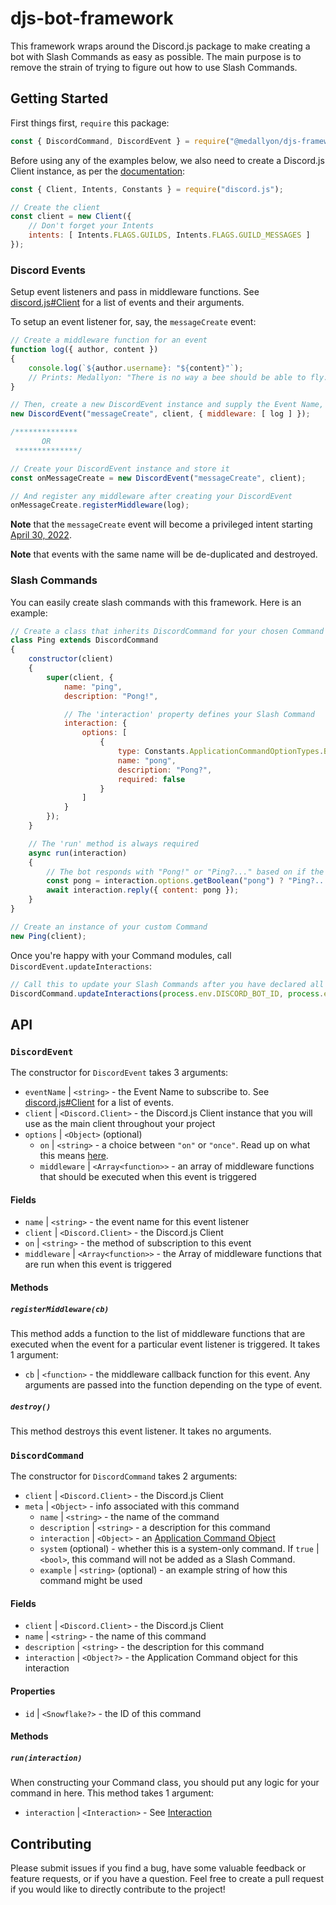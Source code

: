 # djs-bot-framework
This framework wraps around the Discord.js package to make creating a bot with Slash Commands as easy as possible. The main purpose is to remove the strain of trying to figure out how to use Slash Commands.

## Getting Started
First things first, `require` this package:

```js
const { DiscordCommand, DiscordEvent } = require("@medallyon/djs-framework");
```

Before using any of the examples below, we also need to create a Discord.js Client instance, as per the [documentation](https://discord.js.org/#/docs/main/stable/general/welcome):

```js
const { Client, Intents, Constants } = require("discord.js");

// Create the client
const client = new Client({
    // Don't forget your Intents
    intents: [ Intents.FLAGS.GUILDS, Intents.FLAGS.GUILD_MESSAGES ]
});
```

### Discord Events
Setup event listeners and pass in middleware functions. See [discord.js#Client](https://discord.js.org/#/docs/main/stable/class/Client) for a list of events and their arguments.

To setup an event listener for, say, the `messageCreate` event:
```js
// Create a middleware function for an event
function log({ author, content })
{
    console.log(`${author.username}: "${content}"`);
    // Prints: Medallyon: "There is no way a bee should be able to fly."
}

// Then, create a new DiscordEvent instance and supply the Event Name, the Client, and any Options
new DiscordEvent("messageCreate", client, { middleware: [ log ] });

/**************
       OR
 **************/

// Create your DiscordEvent instance and store it
const onMessageCreate = new DiscordEvent("messageCreate", client);

// And register any middleware after creating your DiscordEvent
onMessageCreate.registerMiddleware(log);
```

**Note** that the `messageCreate` event will become a privileged intent starting [April 30, 2022](https://support-dev.discord.com/hc/en-us/articles/4404772028055-Message-Content-Privileged-Intent-for-Verified-Bots).

**Note** that events with the same name will be de-duplicated and destroyed.

### Slash Commands
You can easily create slash commands with this framework. Here is an example:

```js
// Create a class that inherits DiscordCommand for your chosen Command
class Ping extends DiscordCommand
{
    constructor(client)
    {
        super(client, {
            name: "ping",
            description: "Pong!",

            // The 'interaction' property defines your Slash Command
            interaction: {
                options: [
                    {
                        type: Constants.ApplicationCommandOptionTypes.BOOLEAN,
                        name: "pong",
                        description: "Pong?",
                        required: false
                    }
                ]
            }
        });
    }

    // The 'run' method is always required
    async run(interaction)
    {
        // The bot responds with "Pong!" or "Ping?..." based on if the user supplied the 'pong' option
        const pong = interaction.options.getBoolean("pong") ? "Ping?..." : "Pong!";
        await interaction.reply({ content: pong });
    }
}

// Create an instance of your custom Command
new Ping(client);
```

Once you're happy with your Command modules, call `DiscordEvent.updateInteractions`:
```js
// Call this to update your Slash Commands after you have declared all of your custom Commands
DiscordCommand.updateInteractions(process.env.DISCORD_BOT_ID, process.env.DISCORD_TOKEN);
```

## API

### `DiscordEvent`
The constructor for `DiscordEvent` takes 3 arguments:

+ `eventName` | `<string>` - the Event Name to subscribe to. See [discord.js#Client](https://discord.js.org/#/docs/main/stable/class/Client) for a list of events.
+ `client` | `<Discord.Client>` - the Discord.js Client instance that you will use as the main client throughout your project
+ `options` | `<Object>` (optional)
  + `on` | `<string>` - a choice between `"on"` or `"once"`. Read up on what this means [here](https://nodejs.org/api/events.html#handling-events-only-once).
  + `middleware` | `<Array<function>>` - an array of middleware functions that should be executed when this event is triggered

#### Fields

+ `name` | `<string>` - the event name for this event listener
+ `client` | `<Discord.Client>` - the Discord.js Client
+ `on` | `<string>` - the method of subscription to this event
+ `middleware` | `<Array<function>>` - the Array of middleware functions that are run when this event is triggered

#### Methods

##### `registerMiddleware(cb)`
This method adds a function to the list of middleware functions that are executed when the event for a particular event listener is triggered. It takes 1 argument:

+ `cb` | `<function>` - the middleware callback function for this event. Any arguments are passed into the function depending on the type of event.

##### `destroy()`
This method destroys this event listener. It takes no arguments.

### `DiscordCommand`
The constructor for `DiscordCommand` takes 2 arguments:

+ `client` | `<Discord.Client>` - the Discord.js Client
+ `meta` | `<Object>` - info associated with this command
  + `name` | `<string>` - the name of the command
  + `description` | `<string>` - a description for this command
  + `interaction` | `<Object>` - an [Application Command Object](https://discord.com/developers/docs/interactions/application-commands#create-global-application-command)
  + `system` (optional) - whether this is a system-only command. If `true` | `<bool>`, this command will not be added as a Slash Command.
  + `example` | `<string>` (optional) - an example string of how this command might be used

#### Fields

+ `client` | `<Discord.Client>` - the Discord.js Client
+ `name` | `<string>` - the name of this command
+ `description` | `<string>` - the description for this command
+ `interaction` | `<Object?>` - the Application Command object for this interaction

#### Properties

+ `id` | `<Snowflake?>` - the ID of this command

#### Methods

##### `run(interaction)`
When constructing your Command class, you should put any logic for your command in here. This method takes 1 argument:

+ `interaction` | `<Interaction>` - See [Interaction](https://discord.js.org/#/docs/main/13.3.0/class/Interaction)

## Contributing
Please submit issues if you find a bug, have some valuable feedback or feature requests, or if you have a question. Feel free to create a pull request if you would like to directly contribute to the project!
